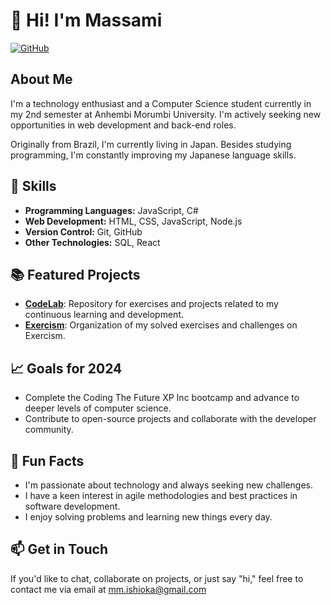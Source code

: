# 👋 Hi! I'm Massami

<!--[![LinkedIn](https://img.shields.io/badge/LinkedIn-Profile-blue)](https://www.linkedin.com/in/your-profile)-->
[![GitHub](https://img.shields.io/badge/GitHub-Follow-black)](https://github.com/mcmassami)

## About Me

I'm a technology enthusiast and a Computer Science student currently in my 2nd semester at Anhembi Morumbi University. I'm actively seeking new opportunities in web development and back-end roles.

Originally from Brazil, I'm currently living in Japan. Besides studying programming, I'm constantly improving my Japanese language skills.

## 🚀 Skills

- **Programming Languages:** JavaScript, C#
- **Web Development:** HTML, CSS, JavaScript, Node.js
- **Version Control:** Git, GitHub
- **Other Technologies:** SQL, React

## 📚 Featured Projects

- [**CodeLab**](https://github.com/mcmassami/codelab): Repository for exercises and projects related to my continuous learning and development.
- [**Exercism**](https://github.com/mcmassami/exercism): Organization of my solved exercises and challenges on Exercism.

## 📈 Goals for 2024

- Complete the Coding The Future XP Inc bootcamp and advance to deeper levels of computer science.
- Contribute to open-source projects and collaborate with the developer community.

## 🌟 Fun Facts

- I'm passionate about technology and always seeking new challenges.
- I have a keen interest in agile methodologies and best practices in software development.
- I enjoy solving problems and learning new things every day.

## 📫 Get in Touch

If you'd like to chat, collaborate on projects, or just say "hi," feel free to contact me via <!--[LinkedIn](https://www.linkedin.com/in/your-profile) or -->email at mm.ishioka@gmail.com